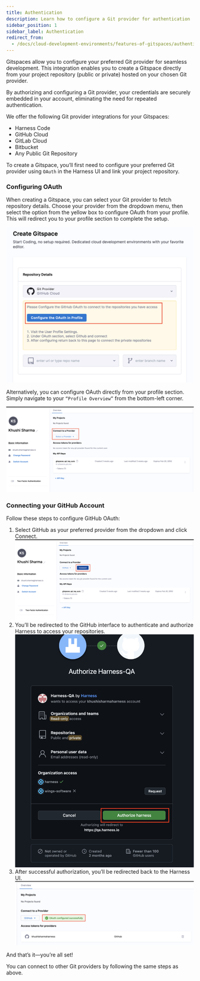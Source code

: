 ```yaml
---
title: Authentication
description: Learn how to configure a Git provider for authentication
sidebar_position: 1
sidebar_label: Authentication
redirect_from:
  - /docs/cloud-development-environments/features-of-gitspaces/authentication
---
```


Gitspaces allow you to configure your preferred Git provider for seamless development. This integration enables you to create a Gitspace directly from your project repository (public or private) hosted on your chosen Git provider.

By authorizing and configuring a Git provider, your credentials are securely embedded in your account, eliminating the need for repeated authentication.

We offer the following Git provider integrations for your Gitspaces:
- Harness Code
- GitHub Cloud
- GitLab Cloud
- Bitbucket
- Any Public Git Repository

To create a Gitspace, you’ll first need to configure your preferred Git provider using ```OAuth``` in the Harness UI and link your project repository.

### Configuring OAuth
When creating a Gitspace, you can select your Git provider to fetch repository details. Choose your provider from the dropdown menu, then select the option from the yellow box to configure OAuth from your profile. This will redirect you to your profile section to complete the setup.

![](./static/oauth1.png)

Alternatively, you can configure OAuth directly from your profile section. Simply navigate to your ```“Profile Overview”``` from the bottom-left corner.

![](./static/oauth2.png)

### Connecting your GitHub Account
Follow these steps to configure GitHub OAuth:
1. Select GitHub as your preferred provider from the dropdown and click Connect.
![](./static/oauth3.png)
2. You’ll be redirected to the GitHub interface to authenticate and authorize Harness to access your repositories.
![](./static/oauth5.png)
3. After successful authorization, you’ll be redirected back to the Harness UI.
![](./static/oauth6.png)

And that’s it—you’re all set!

You can connect to other Git providers by following the same steps as above.



